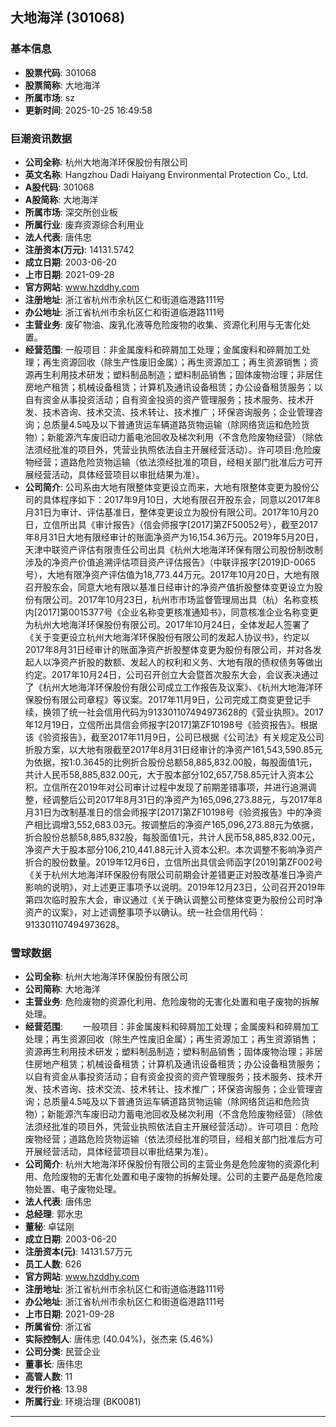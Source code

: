 ## 大地海洋 (301068)

### 基本信息

- **股票代码**: 301068
- **股票简称**: 大地海洋
- **所属市场**: sz
- **更新时间**: 2025-10-25 16:49:58

### 巨潮资讯数据

- **公司全称**: 杭州大地海洋环保股份有限公司
- **英文名称**: Hangzhou Dadi Haiyang Environmental Protection Co., Ltd.
- **A股代码**: 301068
- **A股简称**: 大地海洋
- **所属市场**: 深交所创业板
- **所属行业**: 废弃资源综合利用业
- **法人代表**: 唐伟忠
- **注册资本(万元)**: 14131.5742
- **成立日期**: 2003-06-20
- **上市日期**: 2021-09-28
- **官方网站**: www.hzddhy.com
- **注册地址**: 浙江省杭州市余杭区仁和街道临港路111号
- **办公地址**: 浙江省杭州市余杭区仁和街道临港路111号
- **主营业务**: 废矿物油、废乳化液等危险废物的收集、资源化利用与无害化处置。
- **经营范围**: 一般项目：非金属废料和碎屑加工处理；金属废料和碎屑加工处理；再生资源回收（除生产性废旧金属）；再生资源加工；再生资源销售；资源再生利用技术研发；塑料制品制造；塑料制品销售；固体废物治理；非居住房地产租赁；机械设备租赁；计算机及通讯设备租赁；办公设备租赁服务；以自有资金从事投资活动；自有资金投资的资产管理服务；技术服务、技术开发、技术咨询、技术交流、技术转让、技术推广；环保咨询服务；企业管理咨询；总质量4.5吨及以下普通货运车辆道路货物运输（除网络货运和危险货物）；新能源汽车废旧动力蓄电池回收及梯次利用（不含危险废物经营）（除依法须经批准的项目外，凭营业执照依法自主开展经营活动）。许可项目:危险废物经营；道路危险货物运输（依法须经批准的项目，经相关部门批准后方可开展经营活动，具体经营项目以审批结果为准）。
- **公司简介**: 公司系由大地有限整体变更设立而来，大地有限整体变更为股份公司的具体程序如下：2017年9月10日，大地有限召开股东会，同意以2017年8月31日为审计、评估基准日，整体变更设立为股份有限公司。2017年10月20日，立信所出具《审计报告》（信会师报字[2017]第ZF50052号），截至2017年8月31日大地有限经审计的账面净资产为16,154.36万元。2019年5月20日，天津中联资产评估有限责任公司出具《杭州大地海洋环保有限公司股份制改制涉及的净资产价值追溯评估项目资产评估报告》（中联评报字[2019]D-0065号），大地有限净资产评估值为18,773.44万元。2017年10月20日，大地有限召开股东会，同意大地有限以基准日经审计的净资产值折股整体变更设立为股份有限公司。2017年10月23日，杭州市市场监督管理局出具（杭）名称变核内[2017]第0015377号《企业名称变更核准通知书》，同意核准企业名称变更为杭州大地海洋环保股份有限公司。2017年10月24日，全体发起人签署了《关于变更设立杭州大地海洋环保股份有限公司的发起人协议书》，约定以2017年8月31日经审计的账面净资产折股整体变更为股份有限公司，并对各发起人以净资产折股的数额、发起人的权利和义务、大地有限的债权债务等做出约定。2017年10月24日，公司召开创立大会暨首次股东大会，会议表决通过了《杭州大地海洋环保股份有限公司成立工作报告及议案》、《杭州大地海洋环保股份有限公司章程》等议案。2017年11月9日，公司完成工商变更登记手续，换领了统一社会信用代码为913301107494973628的《营业执照》。2017年12月19日，立信所出具信会师报字[2017]第ZF10198号《验资报告》。根据该《验资报告》，截至2017年11月9日，公司已根据《公司法》有关规定及公司折股方案，以大地有限截至2017年8月31日经审计的净资产161,543,590.85元为依据，按1:0.3645的比例折合股份总额58,885,832.00股，每股面值1元，共计人民币58,885,832.00元，大于股本部分102,657,758.85元计入资本公积。立信所在2019年对公司审计过程中发现了前期差错事项，并进行追溯调整，经调整后公司2017年8月31日的净资产为165,096,273.88元，与2017年8月31日为改制基准日的信会师报字[2017]第ZF10198号《验资报告》中的净资产相比调增3,552,683.03元。按调整后的净资产165,096,273.88元为依据，折合股份总额58,885,832股，每股面值1元，共计人民币58,885,832.00元，净资产大于股本部分106,210,441.88元计入资本公积。本次调整不影响净资产折合的股份数量。2019年12月6日，立信所出具信会师函字[2019]第ZF002号《关于杭州大地海洋环保股份有限公司前期会计差错更正对股改基准日净资产影响的说明》，对上述更正事项予以说明。2019年12月23日，公司召开2019年第四次临时股东大会，审议通过《关于确认调整公司整体变更为股份公司时净资产的议案》，对上述调整事项予以确认。统一社会信用代码：913301107494973628。

### 雪球数据

- **公司全称**: 杭州大地海洋环保股份有限公司
- **公司简称**: 大地海洋
- **主营业务**: 危险废物的资源化利用、危险废物的无害化处置和电子废物的拆解处理。
- **经营范围**: 　　一般项目：非金属废料和碎屑加工处理；金属废料和碎屑加工处理；再生资源回收（除生产性废旧金属）；再生资源加工；再生资源销售；资源再生利用技术研发；塑料制品制造；塑料制品销售；固体废物治理；非居住房地产租赁；机械设备租赁；计算机及通讯设备租赁；办公设备租赁服务；以自有资金从事投资活动；自有资金投资的资产管理服务；技术服务、技术开发、技术咨询、技术交流、技术转让、技术推广；环保咨询服务；企业管理咨询；总质量4.5吨及以下普通货运车辆道路货物运输（除网络货运和危险货物）；新能源汽车废旧动力蓄电池回收及梯次利用（不含危险废物经营）（除依法须经批准的项目外，凭营业执照依法自主开展经营活动）。许可项目：危险废物经营；道路危险货物运输（依法须经批准的项目，经相关部门批准后方可开展经营活动，具体经营项目以审批结果为准）。
- **公司简介**: 杭州大地海洋环保股份有限公司的主营业务是危险废物的资源化利用、危险废物的无害化处置和电子废物的拆解处理。公司的主要产品是危险废物处置、电子废物处理。
- **法人代表**: 唐伟忠
- **总经理**: 郭水忠
- **董秘**: 卓锰刚
- **成立日期**: 2003-06-20
- **注册资本(元)**: 14131.57万元
- **员工人数**: 626
- **官方网站**: www.hzddhy.com
- **注册地址**: 浙江省杭州市余杭区仁和街道临港路111号
- **办公地址**: 浙江省杭州市余杭区仁和街道临港路111号
- **上市日期**: 2021-09-28
- **所属省份**: 浙江省
- **实际控制人**: 唐伟忠 (40.04%)，张杰来 (5.46%)
- **公司分类**: 民营企业
- **董事长**: 唐伟忠
- **高管人数**: 11
- **发行价格**: 13.98
- **所属行业**: 环境治理 (BK0081)

---